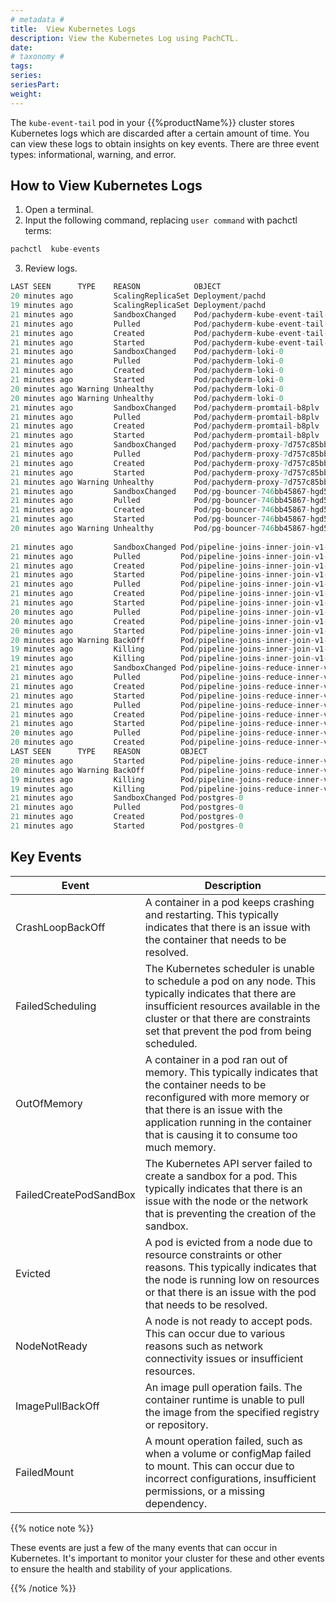 ```yaml
---
# metadata # 
title:  View Kubernetes Logs
description: View the Kubernetes Log using PachCTL. 
date: 
# taxonomy #
tags: 
series:
seriesPart:
weight: 
---
```


The `kube-event-tail` pod in your {{%productName%}} cluster stores Kubernetes logs which are discarded after a certain amount of time. You can view these logs to obtain insights on key events. There are three event types: informational, warning, and error.

## How to View Kubernetes Logs

1. Open a terminal.
2. Input the following command, replacing `user command` with pachctl terms:
```s
pachctl  kube-events
```
3. Review logs.

```s
LAST SEEN      TYPE    REASON            OBJECT                                         MESSAGE                                                                          
20 minutes ago         ScalingReplicaSet Deployment/pachd                               Scaled up replica set pachd-84f599bccd to 1                                      
19 minutes ago         ScalingReplicaSet Deployment/pachd                               Scaled down replica set pachd-65fc687687 to 0 from 1                             
21 minutes ago         SandboxChanged    Pod/pachyderm-kube-event-tail-84bdc9977d-zkch9 Pod sandbox changed, it will be killed and re-created.                           
21 minutes ago         Pulled            Pod/pachyderm-kube-event-tail-84bdc9977d-zkch9 Container image "pachyderm/kube-event-tail:v0.0.7" already present on machine    
21 minutes ago         Created           Pod/pachyderm-kube-event-tail-84bdc9977d-zkch9 Created container kube-event-tail                                                
21 minutes ago         Started           Pod/pachyderm-kube-event-tail-84bdc9977d-zkch9 Started container kube-event-tail                                                
21 minutes ago         SandboxChanged    Pod/pachyderm-loki-0                           Pod sandbox changed, it will be killed and re-created.                           
21 minutes ago         Pulled            Pod/pachyderm-loki-0                           Container image "grafana/loki:2.6.1" already present on machine                  
21 minutes ago         Created           Pod/pachyderm-loki-0                           Created container loki                                                           
21 minutes ago         Started           Pod/pachyderm-loki-0                           Started container loki                                                           
20 minutes ago Warning Unhealthy         Pod/pachyderm-loki-0                           Readiness probe failed: HTTP probe failed with statuscode: 503                   
20 minutes ago Warning Unhealthy         Pod/pachyderm-loki-0                           Liveness probe failed: HTTP probe failed with statuscode: 503                    
21 minutes ago         SandboxChanged    Pod/pachyderm-promtail-b8plv                   Pod sandbox changed, it will be killed and re-created.                           
21 minutes ago         Pulled            Pod/pachyderm-promtail-b8plv                   Container image "docker.io/grafana/promtail:2.6.1" already present on machine    
21 minutes ago         Created           Pod/pachyderm-promtail-b8plv                   Created container promtail                                                       
21 minutes ago         Started           Pod/pachyderm-promtail-b8plv                   Started container promtail                                                       
21 minutes ago         SandboxChanged    Pod/pachyderm-proxy-7d757c85bb-zp5ht           Pod sandbox changed, it will be killed and re-created.                           
21 minutes ago         Pulled            Pod/pachyderm-proxy-7d757c85bb-zp5ht           Container image "envoyproxy/envoy-distroless:v1.24.1" already present on machine 
21 minutes ago         Created           Pod/pachyderm-proxy-7d757c85bb-zp5ht           Created container envoy                                                          
21 minutes ago         Started           Pod/pachyderm-proxy-7d757c85bb-zp5ht           Started container envoy                                                          
21 minutes ago Warning Unhealthy         Pod/pachyderm-proxy-7d757c85bb-zp5ht           Readiness probe failed: HTTP probe failed with statuscode: 503                   
21 minutes ago         SandboxChanged    Pod/pg-bouncer-746bb45867-hgd57                Pod sandbox changed, it will be killed and re-created.                           
21 minutes ago         Pulled            Pod/pg-bouncer-746bb45867-hgd57                Container image "pachyderm/pgbouncer:1.16.2" already present on machine          
21 minutes ago         Created           Pod/pg-bouncer-746bb45867-hgd57                Created container pg-bouncer                                                     
21 minutes ago         Started           Pod/pg-bouncer-746bb45867-hgd57                Started container pg-bouncer                                                     
20 minutes ago Warning Unhealthy         Pod/pg-bouncer-746bb45867-hgd57                Liveness probe failed: psql: error: FATAL:  pgbouncer cannot connect to server
               
21 minutes ago         SandboxChanged Pod/pipeline-joins-inner-join-v1-pfrnh   Pod sandbox changed, it will be killed and re-created.                                 
21 minutes ago         Pulled         Pod/pipeline-joins-inner-join-v1-pfrnh   Container image "pachyderm/worker:2.5.0-alpha.4" already present on machine            
21 minutes ago         Created        Pod/pipeline-joins-inner-join-v1-pfrnh   Created container init                                                                 
21 minutes ago         Started        Pod/pipeline-joins-inner-join-v1-pfrnh   Started container init                                                                 
21 minutes ago         Pulled         Pod/pipeline-joins-inner-join-v1-pfrnh   Container image "pachyderm/example-joins-inner-outer:2.1.0" already present on machine 
21 minutes ago         Created        Pod/pipeline-joins-inner-join-v1-pfrnh   Created container user                                                                 
21 minutes ago         Started        Pod/pipeline-joins-inner-join-v1-pfrnh   Started container user                                                                 
20 minutes ago         Pulled         Pod/pipeline-joins-inner-join-v1-pfrnh   Container image "pachyderm/pachd:2.5.0-alpha.4" already present on machine             
20 minutes ago         Created        Pod/pipeline-joins-inner-join-v1-pfrnh   Created container storage                                                              
20 minutes ago         Started        Pod/pipeline-joins-inner-join-v1-pfrnh   Started container storage                                                              
20 minutes ago Warning BackOff        Pod/pipeline-joins-inner-join-v1-pfrnh   Back-off restarting failed container                                                   
19 minutes ago         Killing        Pod/pipeline-joins-inner-join-v1-pfrnh   Stopping container user                                                                
19 minutes ago         Killing        Pod/pipeline-joins-inner-join-v1-pfrnh   Stopping container storage                                                             
21 minutes ago         SandboxChanged Pod/pipeline-joins-reduce-inner-v1-jjx6w Pod sandbox changed, it will be killed and re-created.                                 
21 minutes ago         Pulled         Pod/pipeline-joins-reduce-inner-v1-jjx6w Container image "pachyderm/worker:2.5.0-alpha.4" already present on machine            
21 minutes ago         Created        Pod/pipeline-joins-reduce-inner-v1-jjx6w Created container init                                                                 
21 minutes ago         Started        Pod/pipeline-joins-reduce-inner-v1-jjx6w Started container init                                                                 
21 minutes ago         Pulled         Pod/pipeline-joins-reduce-inner-v1-jjx6w Container image "ubuntu:20.04" already present on machine                              
21 minutes ago         Created        Pod/pipeline-joins-reduce-inner-v1-jjx6w Created container user                                                                 
21 minutes ago         Started        Pod/pipeline-joins-reduce-inner-v1-jjx6w Started container user                                                                 
20 minutes ago         Pulled         Pod/pipeline-joins-reduce-inner-v1-jjx6w Container image "pachyderm/pachd:2.5.0-alpha.4" already present on machine             
20 minutes ago         Created        Pod/pipeline-joins-reduce-inner-v1-jjx6w Created container storage                                                              
LAST SEEN      TYPE    REASON         OBJECT                                   MESSAGE                                                                            
20 minutes ago         Started        Pod/pipeline-joins-reduce-inner-v1-jjx6w Started container storage                                                          
20 minutes ago Warning BackOff        Pod/pipeline-joins-reduce-inner-v1-jjx6w Back-off restarting failed container                                               
19 minutes ago         Killing        Pod/pipeline-joins-reduce-inner-v1-jjx6w Stopping container user                                                            
19 minutes ago         Killing        Pod/pipeline-joins-reduce-inner-v1-jjx6w Stopping container storage                                                         
21 minutes ago         SandboxChanged Pod/postgres-0                           Pod sandbox changed, it will be killed and re-created.                             
21 minutes ago         Pulled         Pod/postgres-0                           Container image "docker.io/pachyderm/postgresql:13.3.0" already present on machine 
21 minutes ago         Created        Pod/postgres-0                           Created container postgres                                                         
21 minutes ago         Started        Pod/postgres-0                           Started container postgres   
```

## Key Events


| Event | Description |
|---|---|
| CrashLoopBackOff | A container in a pod keeps crashing and restarting. This typically indicates that there is an issue with the container that needs to be resolved. |
| FailedScheduling | The Kubernetes scheduler is unable to schedule a pod on any node. This typically indicates that there are insufficient resources available in the cluster or that there are constraints set that prevent the pod from being scheduled. | 
| OutOfMemory | A container in a pod ran out of memory. This typically indicates that the container needs to be reconfigured with more memory or that there is an issue with the application running in the container that is causing it to consume too much memory. |  
| FailedCreatePodSandBox | The Kubernetes API server failed to create a sandbox for a pod. This typically indicates that there is an issue with the node or the network that is preventing the creation of the sandbox. |  
| Evicted | A pod is evicted from a node due to resource constraints or other reasons. This typically indicates that the node is running low on resources or that there is an issue with the pod that needs to be resolved. |  
|NodeNotReady| A node is not ready to accept pods. This can occur due to various reasons such as network connectivity issues or insufficient resources.|
|ImagePullBackOff| An image pull operation fails. The container runtime is unable to pull the image from the specified registry or repository.|
|FailedMount| A mount operation failed, such as when a volume or configMap failed to mount. This can occur due to incorrect configurations, insufficient permissions, or a missing dependency.|

{{% notice note %}}

These events are just a few of the many events that can occur in Kubernetes. It's important to monitor your cluster for these and other events to ensure the health and stability of your applications.

{{% /notice %}}